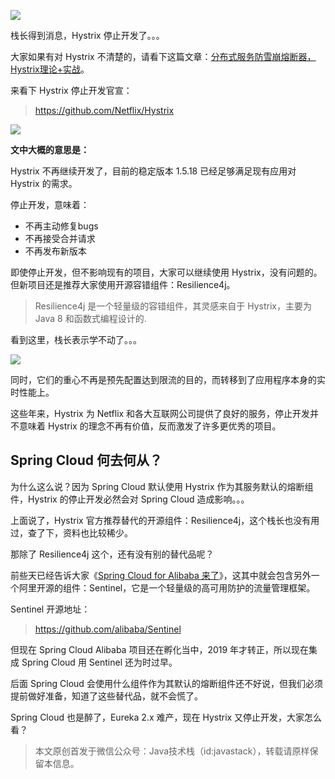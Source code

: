 ![](http://qianniu.javastack.cn/18-11-29/72621668.jpg)

栈长得到消息，Hystrix 停止开发了。。。

大家如果有对 Hystrix 不清楚的，请看下这篇文章：[分布式服务防雪崩熔断器，Hystrix理论+实战](https://mp.weixin.qq.com/s/w9lK_lwfaTbq5aU4byugaA)。

来看下 Hystrix 停止开发官宣：

> https://github.com/Netflix/Hystrix

![](http://qianniu.javastack.cn/18-11-29/66626010.jpg)

**文中大概的意思是：**

Hystrix 不再继续开发了，目前的稳定版本 1.5.18 已经足够满足现有应用对 Hystrix 的需求。

停止开发，意味着：

- 不再主动修复bugs
- 不再接受合并请求
- 不再发布新版本

即使停止开发，但不影响现有的项目，大家可以继续使用 Hystrix，没有问题的。但新项目还是推荐大家使用开源容错组件：Resilience4j。

> Resilience4j 是一个轻量级的容错组件，其灵感来自于 Hystrix，主要为 Java 8 和函数式编程设计的.

看到这里，栈长表示学不动了。。。

![](http://qianniu.javastack.cn/18-11-29/10737668.jpg)

同时，它们的重心不再是预先配置达到限流的目的，而转移到了应用程序本身的实时性能上。

这些年来，Hystrix 为 Netflix 和各大互联网公司提供了良好的服务，停止开发并不意味着 Hystrix 的理念不再有价值，反而激发了许多更优秀的项目。

## Spring Cloud 何去何从？

为什么这么说？因为 Spring Cloud 默认使用 Hystrix 作为其服务默认的熔断组件，Hystrix 的停止开发必然会对 Spring Cloud 造成影响。。。

上面说了，Hystrix 官方推荐替代的开源组件：Resilience4j，这个栈长也没有用过，查了下，资料也比较稀少。

那除了 Resilience4j 这个，还有没有别的替代品呢？

前些天已经告诉大家《[Spring Cloud for Alibaba 来了](https://mp.weixin.qq.com/s/69ecH-MN5ZOnvSnSiWMu-w)》，这其中就会包含另外一个阿里开源的组件：Sentinel，它是一个轻量级的高可用防护的流量管理框架。

Sentinel 开源地址：
> https://github.com/alibaba/Sentinel

但现在 Spring Cloud Alibaba 项目还在孵化当中，2019 年才转正，所以现在集成 Spring Cloud 用 Sentinel 还为时过早。

后面 Spring Cloud 会使用什么组件作为其默认的熔断组件还不好说，但我们必须提前做好准备，知道了这些替代品，就不会慌了。

Spring Cloud 也是醉了，Eureka 2.x 难产，现在 Hystrix 又停止开发，大家怎么看？

> 本文原创首发于微信公众号：Java技术栈（id:javastack），转载请原样保留本信息。
